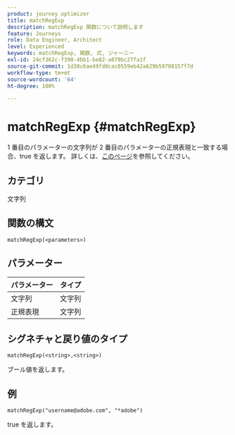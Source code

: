 ```yaml
---
product: journey optimizer
title: matchRegExp
description: matchRegExp 関数について説明します
feature: Journeys
role: Data Engineer, Architect
level: Experienced
keywords: matchRegExp, 関数, 式, ジャーニー
exl-id: 24cf362c-f390-4bb1-be82-a079bc27fa1f
source-git-commit: 1d30c6ae49fd0cac0559eb42a629b59708157f7d
workflow-type: tm+mt
source-wordcount: '64'
ht-degree: 100%

---
```


# matchRegExp {#matchRegExp}

1 番目のパラメーターの文字列が 2 番目のパラメーターの正規表現と一致する場合、true を返します。 詳しくは、[このページ](https://docs.oracle.com/javase/7/docs/api/java/util/regex/Pattern.html)を参照してください。

## カテゴリ

文字列

## 関数の構文

`matchRegExp(<parameters>)`

## パラメーター

| パラメーター | タイプ |
|--- |--- |
| 文字列 | 文字列 |
| 正規表現 | 文字列 |

## シグネチャと戻り値のタイプ

`matchRegExp(<string>,<string>)`

ブール値を返します。

## 例

`matchRegExp("username@adobe.com", "*adobe")`

true を返します。
